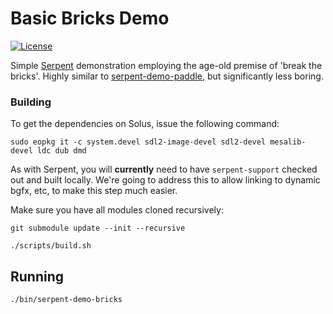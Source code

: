 # Basic Bricks Demo

[![License](https://img.shields.io/badge/License-ZLib-blue.svg)](https://opensource.org/licenses/ZLib)

Simple [Serpent](https://github.com/lispysnake/serpent) demonstration employing the age-old premise of 'break the bricks'. Highly similar to
[serpent-demo-paddle]((https://github.com/lispysnake/serpent-demo-paddle)), but significantly less boring.

### Building

To get the dependencies on Solus, issue the following command:

    sudo eopkg it -c system.devel sdl2-image-devel sdl2-devel mesalib-devel ldc dub dmd

As with Serpent, you will **currently** need to have `serpent-support` checked out and built locally.
We're going to address this to allow linking to dynamic bgfx, etc, to make this step much easier.

Make sure you have all modules cloned recursively:

    git submodule update --init --recursive

    ./scripts/build.sh

## Running

    ./bin/serpent-demo-bricks

